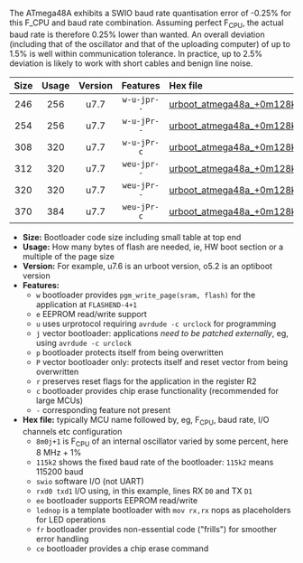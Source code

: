 The ATmega48A exhibits a SWIO baud rate quantisation error of -0.25% for this F_CPU and baud rate combination. Assuming perfect F<sub>CPU</sub>, the actual baud rate is therefore 0.25% lower than wanted. An overall deviation (including that of the oscillator and that of the uploading computer) of up to 1.5% is well within communication tolerance. In practice, up to 2.5% deviation is likely to work with short cables and benign line noise.

|Size|Usage|Version|Features|Hex file|
|:-:|:-:|:-:|:-:|:--|
|246|256|u7.7|`w-u-jpr--`|[urboot_atmega48a_+0m128k+2_+++1k2_swio_rxd0_txd1_lednop.hex](https://raw.githubusercontent.com/stefanrueger/urboot.hex/main/mcus/atmega48a/internal_oscillator/fcpu_+0m128k+2/br_+++1k2/urboot_atmega48a_+0m128k+2_+++1k2_swio_rxd0_txd1_lednop.hex)|
|254|256|u7.7|`w-u-jPr--`|[urboot_atmega48a_+0m128k+2_+++1k2_swio_rxd0_txd1.hex](https://raw.githubusercontent.com/stefanrueger/urboot.hex/main/mcus/atmega48a/internal_oscillator/fcpu_+0m128k+2/br_+++1k2/urboot_atmega48a_+0m128k+2_+++1k2_swio_rxd0_txd1.hex)|
|308|320|u7.7|`w-u-jPr-c`|[urboot_atmega48a_+0m128k+2_+++1k2_swio_rxd0_txd1_lednop_fr_ce.hex](https://raw.githubusercontent.com/stefanrueger/urboot.hex/main/mcus/atmega48a/internal_oscillator/fcpu_+0m128k+2/br_+++1k2/urboot_atmega48a_+0m128k+2_+++1k2_swio_rxd0_txd1_lednop_fr_ce.hex)|
|312|320|u7.7|`weu-jpr--`|[urboot_atmega48a_+0m128k+2_+++1k2_swio_rxd0_txd1_ee_lednop.hex](https://raw.githubusercontent.com/stefanrueger/urboot.hex/main/mcus/atmega48a/internal_oscillator/fcpu_+0m128k+2/br_+++1k2/urboot_atmega48a_+0m128k+2_+++1k2_swio_rxd0_txd1_ee_lednop.hex)|
|320|320|u7.7|`weu-jPr--`|[urboot_atmega48a_+0m128k+2_+++1k2_swio_rxd0_txd1_ee.hex](https://raw.githubusercontent.com/stefanrueger/urboot.hex/main/mcus/atmega48a/internal_oscillator/fcpu_+0m128k+2/br_+++1k2/urboot_atmega48a_+0m128k+2_+++1k2_swio_rxd0_txd1_ee.hex)|
|370|384|u7.7|`weu-jPr-c`|[urboot_atmega48a_+0m128k+2_+++1k2_swio_rxd0_txd1_ee_lednop_fr_ce.hex](https://raw.githubusercontent.com/stefanrueger/urboot.hex/main/mcus/atmega48a/internal_oscillator/fcpu_+0m128k+2/br_+++1k2/urboot_atmega48a_+0m128k+2_+++1k2_swio_rxd0_txd1_ee_lednop_fr_ce.hex)|

- **Size:** Bootloader code size including small table at top end
- **Usage:** How many bytes of flash are needed, ie, HW boot section or a multiple of the page size
- **Version:** For example, u7.6 is an urboot version, o5.2 is an optiboot version
- **Features:**
  + `w` bootloader provides `pgm_write_page(sram, flash)` for the application at `FLASHEND-4+1`
  + `e` EEPROM read/write support
  + `u` uses urprotocol requiring `avrdude -c urclock` for programming
  + `j` vector bootloader: applications *need to be patched externally*, eg, using `avrdude -c urclock`
  + `p` bootloader protects itself from being overwritten
  + `P` vector bootloader only: protects itself and reset vector from being overwritten
  + `r` preserves reset flags for the application in the register R2
  + `c` bootloader provides chip erase functionality (recommended for large MCUs)
  + `-` corresponding feature not present
- **Hex file:** typically MCU name followed by, eg, F<sub>CPU</sub>, baud rate, I/O channels etc configuration
  + `8m0j+1` is F<sub>CPU</sub> of an internal oscillator varied by some percent, here 8 MHz + 1%
  + `115k2` shows the fixed baud rate of the bootloader: `115k2` means 115200 baud
  + `swio` software I/O (not UART)
  + `rxd0 txd1` I/O using, in this example, lines RX `D0` and TX `D1`
  + `ee` bootloader supports EEPROM read/write
  + `lednop` is a template bootloader with `mov rx,rx` nops as placeholders for LED operations
  + `fr` bootloader provides non-essential code ("frills") for smoother error handling
  + `ce` bootloader provides a chip erase command
